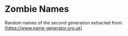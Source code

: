 # Zombie Names

Random names of the second generation extracted from: [https://www.name-generator.org.uk]
